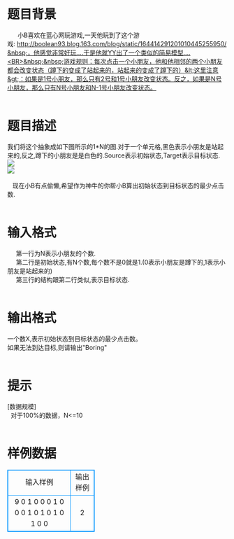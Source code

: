 # 

 
 # 题目背景 
&nbsp;&nbsp;&nbsp;&nbsp;&nbsp;&nbsp;小B喜欢在蓝心网玩游戏,一天他玩到了这个游戏:&nbsp;http://boolean93.blog.163.com/blog/static/164414291201010445255950/&nbsp;，他感觉非常好玩....于是他就YY出了一个类似的简易模型....<BR>&nbsp;&nbsp;游戏规则：每次点击一个小朋友，他和他相邻的两个小朋友都会改变状态（蹲下的变成了站起来的，站起来的变成了蹲下的）&lt;这里注意&gt;：如果是1号小朋友，那么只有2号和1号小朋友改变状态。反之，如果是N号小朋友，那么只有N号小朋友和N-1号小朋友改变状态。<BR><BR> 

 
 # 题目描述 
我们将这个抽象成如下图所示的1*N的图.对于一个单元格,黑色表示小朋友是站起来的,反之,蹲下的小朋友是是白色的.Source表示初始状态,Target表示目标状态.<BR><img src="/source/joyoi/tyvj-1355/img/aHR0cDovL3d3dy5qb3lvaS5jbi9wcm9ibGVtL3R5dmotMTM1NS9odHRwOi8vd3d3LnR5dmouY246ODA4MC9Qcm9ibGVtSW1nL3AxMzU1LTEuYm1w.bmp" border=0 align=middle><BR><img src="/source/joyoi/tyvj-1355/img/aHR0cDovL3d3dy5qb3lvaS5jbi9wcm9ibGVtL3R5dmotMTM1NS9odHRwOi8vd3d3LnR5dmouY246ODA4MC9Qcm9ibGVtSW1nL3AxMzU1LTIuYm1w.bmp" border=0 align=middle><BR>&nbsp;<BR>&nbsp;&nbsp;&nbsp;现在小B有点偷懒,希望作为神牛的你帮小B算出初始状态到目标状态的最少点击数.<BR><BR> 

 
 # 输入格式 
&nbsp;&nbsp;&nbsp;&nbsp;&nbsp;第一行为N表示小朋友的个数.<BR>&nbsp;&nbsp;&nbsp;&nbsp;&nbsp;第二行是初始状态,有N个数,每个数不是0就是1.(0表示小朋友是蹲下的,1表示小朋友是站起来的)<BR>&nbsp;&nbsp;&nbsp;&nbsp;&nbsp;第三行的结构跟第二行类似,表示目标状态.<BR><BR> 

 
 # 输出格式 
一个数X,表示初始状态到目标状态的最少点击数。<BR>如果无法到达目标,则请输出"Boring"<BR><BR> 

 
 # 提示 
[数据规模]<BR>&nbsp;&nbsp;对于100%的数据，N&lt;=10<BR><BR> 
# 样例数据
<style>
        table,table tr th, table tr td { border:1px solid #0094ff; }
        table { width: 200px; min-height: 25px; line-height: 25px; text-align: center; border-collapse: collapse;}   
    </style>
<table>
	<tr>
		<td>输入样例</td>
		<td>输出样例</td>
	</tr>
<tr><td>9
0 1 0 0 0 1 0 0 0 
1 0 1 0 1 0 1 0 0

</td><td>2
</td></tr></table>
